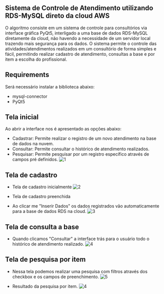 ## Sistema de Controle de Atendimento utilizando RDS-MySQL direto da cloud AWS
O algoritmo consiste em um sistema de controle para consultórios via interface gráfica PyQt5, interligado a uma base de dados RDS-MySQL diretamente da cloud, não havendo a necessidade de um servidor local trazendo mais segurança para os dados. O sistema permite o controle das atividades/atendimentos realizados em um consultório de forma simples e fácil, permitindo realizar cadastro de atendimento, consultas a base e por item a escolha do profissional.

## Requirements
Será necessário instalar a biblioteca abaixo:

- mysql-connector
- PyQt5

## Tela inicial
Ao abrir a interface nos é apresentado as opções abaixo:
- Cadastrar: Permite realizar o registro de um novo atendimento na base de dados na nuvem.
- Consultar: Permite consultar o histórico de atendimento realizados.
- Pesquisar: Permite pesquisar por um registro específico através de campos pré definidos.
![1](https://user-images.githubusercontent.com/40063504/102730553-dc09c700-4313-11eb-8f77-c8bff9356711.PNG)

## Tela de cadastro
- Tela de cadastro inicialmente
![2](https://user-images.githubusercontent.com/40063504/102730555-df04b780-4313-11eb-9820-b56c3fc1fee8.PNG)

- Tela de cadastro preenchida
- Ao clicar me "Inserir Dados" os dados registrados vão automaticamente para a base de dados RDS na cloud.
![3](https://user-images.githubusercontent.com/40063504/102730559-e1671180-4313-11eb-8f32-8503ac5f7cab.PNG)

## Tela de consulta a base
- Quando clicamos "Consultar" a interface trás para o usuário todo o histórico de atendimento realizado.
![4](https://user-images.githubusercontent.com/40063504/102730563-e3c96b80-4313-11eb-9c37-cf54331cf0db.PNG)

## Tela de pesquisa por item
- Nessa tela podemos realizar uma pesquisa com filtros através dos checkbox e os campos de preenchimento.
![5](https://user-images.githubusercontent.com/40063504/102730587-edeb6a00-4313-11eb-9b48-e8442ebd5798.PNG)

- Resultado da pesquisa por item.
![4](https://user-images.githubusercontent.com/40063504/102730593-f17ef100-4313-11eb-8691-144634cae76d.PNG)
